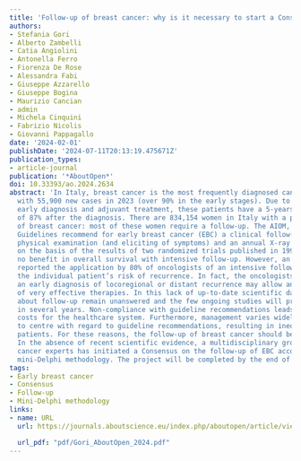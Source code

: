 ```yaml
---
title: 'Follow-up of breast cancer: why is it necessary to start a Consensus in 2024?'
authors:
- Stefania Gori
- Alberto Zambelli
- Catia Angiolini
- Antonella Ferro
- Fiorenza De Rose
- Alessandra Fabi
- Giuseppe Azzarello
- Giuseppe Bogina
- Maurizio Cancian
- admin
- Michela Cinquini
- Fabrizio Nicolis
- Giovanni Pappagallo
date: '2024-02-01'
publishDate: '2024-07-11T20:13:19.475671Z'
publication_types:
- article-journal
publication: '*AboutOpen*'
doi: 10.33393/ao.2024.2634
abstract: 'In Italy, breast cancer is the most frequently diagnosed cancer in women,
  with 55,900 new cases in 2023 (over 90% in the early stages). Due to the screening,
  early diagnosis and adjuvant treatment, these patients have a 5-years survival rate
  of 87% after the diagnosis. There are 834,154 women in Italy with a previous diagnosis
  of breast cancer: most of these women require a follow-up. The AIOM, ESMO and ASCO
  Guidelines recommend for early breast cancer (EBC) a clinical follow-up with only
  physical examination (and eliciting of symptoms) and an annual X-ray mammography,
  on the basis of the results of two randomized trials published in 1994 that showed
  no benefit in overall survival with intensive follow-up. However, an Italian survey
  reported the application by 80% of oncologists of an intensive follow-up based on
  the individual patient’s risk of recurrence. In fact, the oncologists believe that
  an early diagnosis of locoregional or distant recurrence may allow an early start
  of very effective therapies. In this lack of up-to-date scientific data, many questions
  about follow-up remain unanswered and the few ongoing studies will provide results
  in several years. Non-compliance with guideline recommendations leads to increased
  costs for the healthcare system. Furthermore, management varies widely from centre
  to centre with regard to guideline recommendations, resulting in inequalities between
  patients. For these reasons, the follow-up of breast cancer should be reconsidered.
  In the absence of recent scientific evidence, a multidisciplinary group of breast
  cancer experts has initiated a Consensus on the follow-up of EBC according to the
  mini-Delphi methodology. The project will be completed by the end of 2024.'
tags:
- Early breast cancer
- Consensus
- Follow-up
- Mini-Delphi methodology
links:
- name: URL
  url: https://journals.aboutscience.eu/index.php/aboutopen/article/view/2634

  url_pdf: "pdf/Gori_AboutOpen_2024.pdf"
---
```

